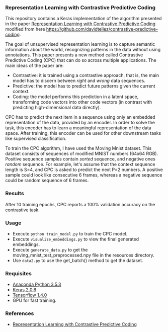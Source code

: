 ### Representation Learning with Contrastive Predictive Coding

This repository contains a Keras implementation of the algorithm presented in the paper [Representation Learning with Contrastive Predictive Coding](https://arxiv.org/abs/1807.03748) modified from here https://github.com/davidtellez/contrastive-predictive-coding.

The goal of unsupervised representation learning is to capture semantic information about the world, recognizing patterns in the data without using annotations. This paper presents a new method called Contrastive Predictive Coding (CPC) that can do so across multiple applications. The main ideas of the paper are:
* Contrastive: it is trained using a contrastive approach, that is, the main model has to discern between *right* and *wrong* data sequences.
* Predictive: the model has to predict future patterns given the current context.
* Coding: the model performs this prediction in a latent space, transforming code vectors into other code vectors (in contrast with predicting high-dimensional data directly).

CPC has to predict the next item in a sequence using only an embedded representation of the data, provided by an encoder. In order to solve the task, this encoder has to learn a meaningful representation of the data space. After training, this encoder can be used for other downstream tasks like supervised classification.

To train the CPC algorithm, I have used the Moving Mnist dataset. This dataset consists of sequences of modified MNIST numbers (64x64 RGB). Positive sequence samples contain *sorted* sequence, and negative ones *random* sequence. For example, let's assume that the context sequence length is S=4, and CPC is asked to predict the next P=2 numbers. A positive sample could look like consecutive 6 frames, whereas a negative sequence could be random sequence of 6 frames.

### Results

After 10 training epochs, CPC reports a 100% validation accuracy on the contrastive task. 

### Usage

- Execute ```python train_model.py``` to train the CPC model.
- Execute ```visualize_embeddings.py``` to view the final generated embeddings.
- Execute ```generate_data.py``` to get the moving_mnist_test_preprocessed.npy file in the resources directory.
- Use ```data2.py``` to use the get_batch() method to get the dataset.
### Requisites

- [Anaconda Python 3.5.3](https://www.continuum.io/downloads)
- [Keras 2.0.6](https://keras.io/)
- [Tensorflow 1.4.0](https://www.tensorflow.org/)
- GPU for fast training.

### References

- [Representation Learning with Contrastive Predictive Coding](https://arxiv.org/abs/1807.03748)
